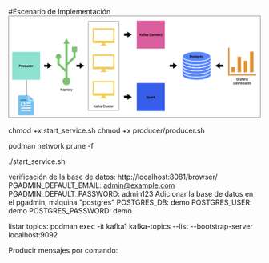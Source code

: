 #Escenario de Implementación
![alt text](image-1.png)



chmod +x start_service.sh 
chmod +x producer/producer.sh 

podman network prune -f

./start_service.sh

verificación de la base de datos:
http://localhost:8081/browser/
      PGADMIN_DEFAULT_EMAIL: admin@example.com
      PGADMIN_DEFAULT_PASSWORD: admin123
Adicionar la base de datos en el pgadmin, máquina "postgres"
      POSTGRES_DB: demo
      POSTGRES_USER: demo
      POSTGRES_PASSWORD: demo 

listar topics:
podman exec -it kafka1 kafka-topics --list --bootstrap-server localhost:9092

Producir mensajes por comando:

